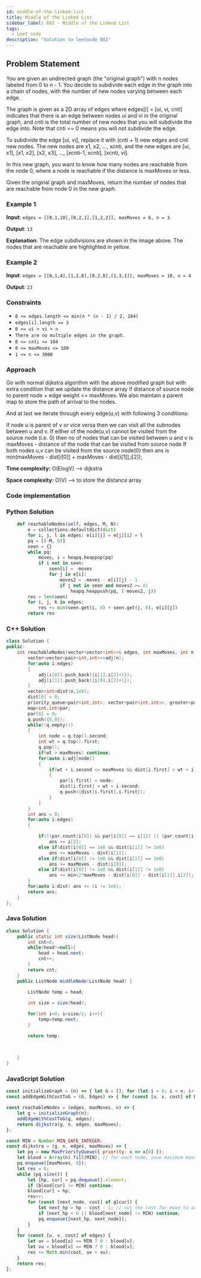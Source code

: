 ```yaml
---
id: middle-of-the-linked-list
title: Middle of the Linked List
sidebar_label: 882 - Middle of the Linked List
tags:
  - Leet code
description: "Solution to leetocde 882"
---
```

    
## Problem Statement
You are given an undirected graph (the "original graph") with n nodes labeled from 0 to n - 1. You decide to subdivide each edge in the graph into a chain of nodes, with the number of new nodes varying between each edge.

The graph is given as a 2D array of edges where edges[i] = [ui, vi, cnti] indicates that there is an edge between nodes ui and vi in the original graph, and cnti is the total number of new nodes that you will subdivide the edge into. Note that cnti == 0 means you will not subdivide the edge.

To subdivide the edge [ui, vi], replace it with (cnti + 1) new edges and cnti new nodes. The new nodes are x1, x2, ..., xcnti, and the new edges are [ui, x1], [x1, x2], [x2, x3], ..., [xcnti-1, xcnti], [xcnti, vi].

In this new graph, you want to know how many nodes are reachable from the node 0, where a node is reachable if the distance is maxMoves or less.

Given the original graph and maxMoves, return the number of nodes that are reachable from node 0 in the new graph.

### Example 1

**Input**: `edges = [[0,1,10],[0,2,1],[1,2,2]], maxMoves = 6, n = 3`

**Output**: `13`

**Explanation**:
The edge subdivisions are shown in the image above.
The nodes that are reachable are highlighted in yellow.

### Example 2

**Input**: `edges = [[0,1,4],[1,2,6],[0,2,8],[1,3,1]], maxMoves = 10, n = 4`

**Output**: `23`


### Constraints
- `0 <= edges.length <= min(n * (n - 1) / 2, 104)`
- `edges[i].length == 3`
- `0 <= ui < vi < n`
- `There are no multiple edges in the graph.`
- `0 <= cnti <= 104`
- `0 <= maxMoves <= 109`
- `1 <= n <= 3000`


### Approach
Go with normal dijkstra algorithm with the above modified graph but with extra condition that we update the distance array if distance of source node to parent node + edge weight &lt;= maxMoves. We also maintain a parent map to store the path of arrival to the nodes.

And at last we iterate through every edge(u,v) with following 3 conditions:

If node u is parent of v or vice versa then we can visit all the subnodes between u and v.
If either of the node(u,v) cannot be visited from the source node (i.e. 0) then no of nodes that can be visited between u and v is maxMoves - distance of the node that can be visited from source node
If both nodes u,v can be visited from the source node(0) then ans is min(maxMoves - dist[i[0]] + maxMoves - dist[i[1]],i[2]);

**Time complexity:** O(ElogV) --&gt; dijkstra

**Space complexity:** 
O(V) --&gt; to store the distance array


### Code implementation

### Python Solution

```python
    def reachableNodes(self, edges, M, N):
        e = collections.defaultdict(dict)
        for i, j, l in edges: e[i][j] = e[j][i] = l
        pq = [(-M, 0)]
        seen = {}
        while pq:
            moves, i = heapq.heappop(pq)
            if i not in seen:
                seen[i] = -moves
                for j in e[i]:
                    moves2 = -moves - e[i][j] - 1
                    if j not in seen and moves2 >= 0:
                        heapq.heappush(pq, (-moves2, j))
        res = len(seen)
        for i, j, k in edges:
            res += min(seen.get(i, 0) + seen.get(j, 0), e[i][j])
        return res
```

### C++ Solution

```cpp
class Solution {
public:
    int reachableNodes(vector<vector<int>>& edges, int maxMoves, int n) {
        vector<vector<pair<int,int>>>adj(n);
        for(auto i:edges)
        {
            adj[i[0]].push_back({i[1],i[2]+1});
            adj[i[1]].push_back({i[0],i[2]+1});
        }
        vector<int>dist(n,1e8);
        dist[0] = 0;
        priority_queue<pair<int,int>, vector<pair<int,int>>, greater<pair<int,int>>> q;
        map<int,int>par;
        par[0] = 0;
        q.push({0,0});
        while(!q.empty())
        {
            int node = q.top().second;
            int wt = q.top().first;
            q.pop();
            if(wt > maxMoves) continue;
            for(auto i:adj[node])
            {
                if(wt + i.second <= maxMoves && dist[i.first] > wt + i.second)
                {
                    par[i.first] = node;
                    dist[i.first] = wt + i.second;
                    q.push({dist[i.first],i.first});
                }
            }
        }
        int ans = 0;
        for(auto i:edges)
        {

            if(((par.count(i[0]) && par[i[0]] == i[1]) || (par.count(i[1]) && par[i[1]] == i[0]))) 
                ans += i[2];
            else if(dist[i[0]] == 1e8 && dist[i[1]] != 1e8)
                ans += maxMoves - dist[i[1]];
            else if(dist[i[0]] != 1e8 && dist[i[1]] == 1e8)
                ans += maxMoves - dist[i[0]];  
            else if(dist[i[0]] != 1e8 && dist[i[1]] != 1e8)
                ans += min(2*maxMoves - dist[i[0]] - dist[i[1]],i[2]);
        }
        for(auto i:dist) ans += (i != 1e8);
        return ans;
    }
};
```

### Java Solution

```java
class Solution {
    public static int size(ListNode head){
        int cnt=0;
        while(head!=null){
            head = head.next;
            cnt++;
        }
        return cnt;
    }
    public ListNode middleNode(ListNode head) {

        ListNode temp = head;
    
        int size = size(head);

        for(int i=0; i<size/2; i++){
            temp=temp.next;
        }

        return temp;

        
        
    }
}

```

### JavaScript Solution

```javascript
const initializeGraph = (n) => { let G = []; for (let i = 0; i < n; i++) { G.push([]); } return G; };
const addEdgeWithCostToG = (G, Edges) => { for (const [u, v, cost] of Edges) { G[u].push([v, cost]); G[v].push([u, cost]); } };

const reachableNodes = (edges, maxMoves, n) => {
    let g = initializeGraph(n);
    addEdgeWithCostToG(g, edges);
    return dijkstra(g, n, edges, maxMoves);
};

const MIN = Number.MIN_SAFE_INTEGER;
const dijkstra = (g, n, edges, maxMoves) => {
    let pq = new MaxPriorityQueue({ priority: x => x[0] });
    let blood = Array(n).fill(MIN); // for each node, save maximum moves left to reach each node
    pq.enqueue([maxMoves, 0]);
    let res = 0;
    while (pq.size()) {
        let [hp, cur] = pq.dequeue().element;
        if (blood[cur] != MIN) continue;
        blood[cur] = hp;
        res++;
        for (const [next_node, cost] of g[cur]) {
            let next_hp = hp - cost - 1; // cut the cost for move to adjacent child
            if (next_hp < 0 || blood[next_node] != MIN) continue;
            pq.enqueue([next_hp, next_node]);
        }
    }
    for (const [u, v, cost] of edges) {
        let uv = blood[u] == MIN ? 0 : blood[u];
        let vu = blood[v] == MIN ? 0 : blood[v];
        res += Math.min(cost, uv + vu);
    }
    return res;
};
```
